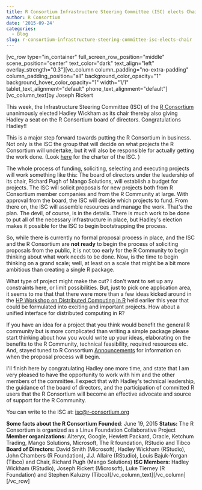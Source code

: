 ```yaml
---
title: R Consortium Infrastructure Steering Committee (ISC) elects Chair
author: R Consortium
date: '2015-09-24'
categories:
  - Blog
slug: r-consortium-infrastructure-steering-committee-isc-elects-chair
---
```


[vc_row type="in_container" full_screen_row_position="middle" scene_position="center" text_color="dark" text_align="left" overlay_strength="0.3"][vc_column column_padding="no-extra-padding" column_padding_position="all" background_color_opacity="1" background_hover_color_opacity="1" width="1/1" tablet_text_alignment="default" phone_text_alignment="default"][vc_column_text]by Joseph Rickert

This week, the Infrastructure Steering Committee (ISC) of the [R Consortium](https://www.r-consortium.org/) unanimously elected Hadley Wickham as its chair thereby also giving Hadley a seat on the R Consortium board of directors. Congratulations Hadley!!

This is a major step forward towards putting the R Consortium in business. Not only is the ISC the group that will decide on what projects the R Consortium will undertake, but it will also be responsible for actually getting the work done. (Look [here](https://www.r-consortium.org/about/governance/isc-charter) for the charter of the ISC. )

The whole process of funding, soliciting, selecting and executing projects will work something like this: The board of directors under the leadership of its chair, Richard Pugh of Mango Solutions, will establish a budget for projects. The ISC will solicit proposals for new projects both from R Consortium member companies and from the R Community at large.  With approval from the board, the ISC will decide which projects to fund. From there on, the ISC will assemble resources and manage the work. That's the plan. The devil, of course, is in the details. There is much work to be done to put all of the necessary infrastructure in place, but Hadley's election makes it possible for the ISC to begin bootstrapping the process.

So, while there is currently no formal proposal process in place, and the ISC and the R Consortium are **not ready** to begin the process of soliciting proposals from the public, it is not too early for the R Community to begin thinking about what work needs to be done. Now, is the time to begin thinking on a grand scale; well, at least on a scale that might be a bit more ambitious than creating a single R package.

What type of project might make the cut? I don't want to set up any constraints here, or limit possibilities. But, just to pick one application area, it seems to me that that there were more than a few ideas kicked around in the [HP Workshop on Distributed Computing in R](http://blog.revolutionanalytics.com/2015/02/the-hp-workshop-on-distributed-computing-in-r.html) held earlier this year that could be formulated into exciting and important projects. How about a unified interface for distributed computing in R?

If you have an idea for a project that you think would benefit the general R community but is more complicated than writing a simple package please start thinking about how you would write up your ideas, elaborating on the benefits to the R Community, technical feasibility, required resources etc. And, stayed tuned to R Consortium [Announcements](https://www.r-consortium.org/news/announcements) for information on when the proposal process will begin.

I'll finish here by congratulating Hadley one more time, and state that I am very pleased to have the opportunity to work with him and the other members of the committee. I expect that with Hadley's technical leadership, the guidance of the board of directors, and the participation of committed R users that the R Consortium will become an effective advocate and source of support for the R Community.

You can write to the ISC at:  [isc@r-consortium.org](mailto:isc@r-consortium.org)

**Some facts about the R Consortium**
**Founded**: June 19, 2015
**Status:** The R Consortium is organized as a Linux Foundation Collaborative Project
**Member organizations:** Alteryx, Google, Hewlett Packard, Oracle, Ketchum Trading, Mango Solutions, Microsoft, The R foundation, RStudio and Tibco
**Board of Directors:** David Smith (Microsoft), Hadley Wickham (RStudio), John Chambers (R Foundation), J.J. Allaire (RStudio), Louis Bajuk-Yorgan (Tibco) and Chair, Richard Pugh (Mango Solutions)
**ISC Members:** Hadley Wickham (RStudio), Joseph Rickert (Microsoft), Luke Tierney (R Foundation) and Stephen Kaluzny (Tibco)[/vc_column_text][/vc_column][/vc_row]
